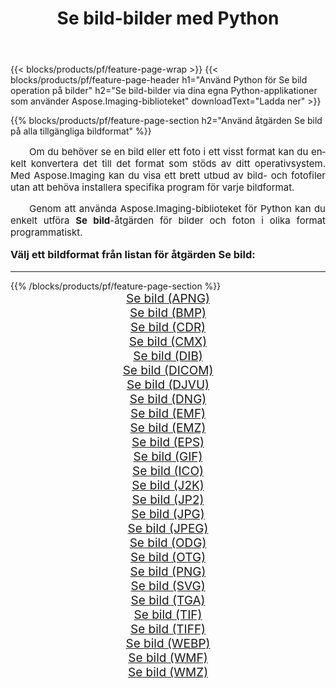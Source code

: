 ﻿---
title: Se bild-bilder med Python 
weight: 3920
url: /sv/python-net/viewer/ 
lang: sv
langdirlevel: 2
locales: zh-hans,ja,it,ru,de,es,fr,nl,id,lt,pl,pt,vi,tr,ko,zh-hant,ar,hi,th,sv,cs,uk,he
description: Tillämpa Aspose.Imaging-biblioteket på Se bild-bilder och foton med dina egna Python-applikationer och server-API:er.
---

{{< blocks/products/pf/feature-page-wrap >}}
{{< blocks/products/pf/feature-page-header h1="Använd Python för Se bild operation på bilder" h2="Se bild-bilder via dina egna Python-applikationer som använder Aspose.Imaging-biblioteket" downloadText="Ladda ner" >}}


{{% blocks/products/pf/feature-page-section  h2="Använd åtgärden Se bild på alla tillgängliga bildformat" %}}
<p align="justify" style="text-indent:2em;font-size:15px;">
Om du behöver se en bild eller ett foto i ett visst format kan du enkelt konvertera det till det format som stöds av ditt operativsystem. Med Aspose.Imaging kan du visa ett brett utbud av bild- och fotofiler utan att behöva installera specifika program för varje bildformat.
</p>
<p align="justify" style="text-indent:2em;font-size:15px;">
Genom att använda Aspose.Imaging-biblioteket för Python kan du enkelt utföra <b>Se bild</b>-åtgärden för bilder och foton i olika format programmatiskt.
</p>
<h3 style="margin-top:16px;">
Välj ett bildformat från listan för åtgärden Se bild:
</h3>
<hr/>
{{% /blocks/products/pf/feature-page-section %}}
<div class="container-fluid productfamilypage bg-gray">
    <div class="convertypes bg-gray agp-content section">
        <div class="container">
		<div class="row other-converters" style="gap: 10px;font-size: 19px;text-align:center;">
		    <div class='col-md-3 other-converter remove-lp remove-rp'><a href="/imaging/sv/python-net/viewer/apng/" style="padding:15px;">Se bild (APNG)</a></div><div class='col-md-3 other-converter remove-lp remove-rp'><a href="/imaging/sv/python-net/viewer/bmp/" style="padding:15px;">Se bild (BMP)</a></div><div class='col-md-3 other-converter remove-lp remove-rp'><a href="/imaging/sv/python-net/viewer/cdr/" style="padding:15px;">Se bild (CDR)</a></div><div class='col-md-3 other-converter remove-lp remove-rp'><a href="/imaging/sv/python-net/viewer/cmx/" style="padding:15px;">Se bild (CMX)</a></div><div class='col-md-3 other-converter remove-lp remove-rp'><a href="/imaging/sv/python-net/viewer/dib/" style="padding:15px;">Se bild (DIB)</a></div><div class='col-md-3 other-converter remove-lp remove-rp'><a href="/imaging/sv/python-net/viewer/dicom/" style="padding:15px;">Se bild (DICOM)</a></div><div class='col-md-3 other-converter remove-lp remove-rp'><a href="/imaging/sv/python-net/viewer/djvu/" style="padding:15px;">Se bild (DJVU)</a></div><div class='col-md-3 other-converter remove-lp remove-rp'><a href="/imaging/sv/python-net/viewer/dng/" style="padding:15px;">Se bild (DNG)</a></div><div class='col-md-3 other-converter remove-lp remove-rp'><a href="/imaging/sv/python-net/viewer/emf/" style="padding:15px;">Se bild (EMF)</a></div><div class='col-md-3 other-converter remove-lp remove-rp'><a href="/imaging/sv/python-net/viewer/emz/" style="padding:15px;">Se bild (EMZ)</a></div><div class='col-md-3 other-converter remove-lp remove-rp'><a href="/imaging/sv/python-net/viewer/eps/" style="padding:15px;">Se bild (EPS)</a></div><div class='col-md-3 other-converter remove-lp remove-rp'><a href="/imaging/sv/python-net/viewer/gif/" style="padding:15px;">Se bild (GIF)</a></div><div class='col-md-3 other-converter remove-lp remove-rp'><a href="/imaging/sv/python-net/viewer/ico/" style="padding:15px;">Se bild (ICO)</a></div><div class='col-md-3 other-converter remove-lp remove-rp'><a href="/imaging/sv/python-net/viewer/j2k/" style="padding:15px;">Se bild (J2K)</a></div><div class='col-md-3 other-converter remove-lp remove-rp'><a href="/imaging/sv/python-net/viewer/jp2/" style="padding:15px;">Se bild (JP2)</a></div><div class='col-md-3 other-converter remove-lp remove-rp'><a href="/imaging/sv/python-net/viewer/jpg/" style="padding:15px;">Se bild (JPG)</a></div><div class='col-md-3 other-converter remove-lp remove-rp'><a href="/imaging/sv/python-net/viewer/jpeg/" style="padding:15px;">Se bild (JPEG)</a></div><div class='col-md-3 other-converter remove-lp remove-rp'><a href="/imaging/sv/python-net/viewer/odg/" style="padding:15px;">Se bild (ODG)</a></div><div class='col-md-3 other-converter remove-lp remove-rp'><a href="/imaging/sv/python-net/viewer/otg/" style="padding:15px;">Se bild (OTG)</a></div><div class='col-md-3 other-converter remove-lp remove-rp'><a href="/imaging/sv/python-net/viewer/png/" style="padding:15px;">Se bild (PNG)</a></div><div class='col-md-3 other-converter remove-lp remove-rp'><a href="/imaging/sv/python-net/viewer/svg/" style="padding:15px;">Se bild (SVG)</a></div><div class='col-md-3 other-converter remove-lp remove-rp'><a href="/imaging/sv/python-net/viewer/tga/" style="padding:15px;">Se bild (TGA)</a></div><div class='col-md-3 other-converter remove-lp remove-rp'><a href="/imaging/sv/python-net/viewer/tif/" style="padding:15px;">Se bild (TIF)</a></div><div class='col-md-3 other-converter remove-lp remove-rp'><a href="/imaging/sv/python-net/viewer/tiff/" style="padding:15px;">Se bild (TIFF)</a></div><div class='col-md-3 other-converter remove-lp remove-rp'><a href="/imaging/sv/python-net/viewer/webp/" style="padding:15px;">Se bild (WEBP)</a></div><div class='col-md-3 other-converter remove-lp remove-rp'><a href="/imaging/sv/python-net/viewer/wmf/" style="padding:15px;">Se bild (WMF)</a></div><div class='col-md-3 other-converter remove-lp remove-rp'><a href="/imaging/sv/python-net/viewer/wmz/" style="padding:15px;">Se bild (WMZ)</a></div>
                </div>
        </div>
    </div>
</div>
<br/>
